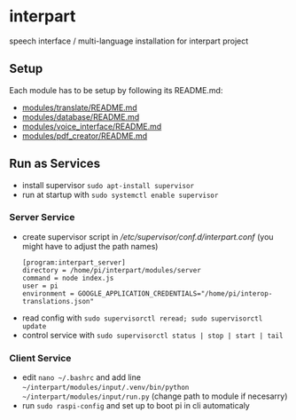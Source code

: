 # interpart
speech interface / multi-language installation for interpart project

## Setup

Each module has to be setup by following its README.md:

* [modules/translate/README.md](modules/translate/README.md)
* [modules/database/README.md](modules/database/README.md)
* [modules/voice_interface/README.md](modules/voice_interface/README.md)
* [modules/pdf_creator/README.md](modules/pdf_creator/README.md)

## Run as Services

* install supervisor `sudo apt-install supervisor`
* run at startup with `sudo systemctl enable supervisor`

### Server Service

* create supervisor script in */etc/supervisor/conf.d/interpart.conf* (you might have to adjust the path names)
    ```
    [program:interpart_server]
    directory = /home/pi/interpart/modules/server
    command = node index.js
    user = pi
    environment = GOOGLE_APPLICATION_CREDENTIALS="/home/pi/interop-translations.json"
    ```
* read config with `sudo supervisorctl reread; sudo supervisorctl update`
* control service with `sudo supervisorctl status | stop | start | tail`

### Client Service

* edit `nano ~/.bashrc` and add line `~/interpart/modules/input/.venv/bin/python ~/interpart/modules/input/run.py` (change path to module if necesarry)
* run `sudo raspi-config` and set up to boot pi in cli automaticaly